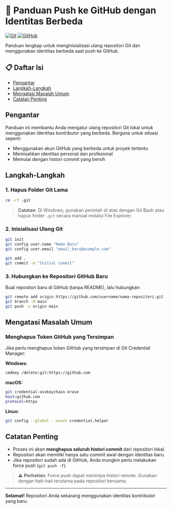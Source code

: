 # 🚀 Panduan Push ke GitHub dengan Identitas Berbeda

[![Git](https://img.shields.io/badge/Git-F05032?style=for-the-badge&logo=git&logoColor=white)](https://git-scm.com/)
[![GitHub](https://img.shields.io/badge/GitHub-181717?style=for-the-badge&logo=github&logoColor=white)](https://github.com/)

Panduan lengkap untuk menginisialisasi ulang repositori Git dan menggunakan identitas berbeda saat push ke GitHub.

## 📋 Daftar Isi

- [Pengantar](#pengantar)
- [Langkah-Langkah](#langkah-langkah)
- [Mengatasi Masalah Umum](#mengatasi-masalah-umum)
- [Catatan Penting](#catatan-penting)

## Pengantar

Panduan ini membantu Anda mengatur ulang repositori Git lokal untuk menggunakan identitas kontributor yang berbeda. Berguna untuk situasi seperti:

- Menggunakan akun GitHub yang berbeda untuk proyek tertentu
- Memisahkan identitas personal dan profesional
- Memulai dengan histori commit yang bersih

## Langkah-Langkah

### 1. Hapus Folder Git Lama

```bash
rm -rf .git
```

> **Catatan**: Di Windows, gunakan perintah di atas dengan Git Bash atau hapus folder `.git` secara manual melalui File Explorer.

### 2. Inisialisasi Ulang Git

```bash
git init
git config user.name "Nama Baru"
git config user.email "email_baru@example.com"

git add .
git commit -m "Initial commit"
```

### 3. Hubungkan ke Repositori GitHub Baru

Buat repositori baru di GitHub (tanpa README), lalu hubungkan:

```bash
git remote add origin https://github.com/username/nama-repositori.git
git branch -M main
git push -u origin main
```

## Mengatasi Masalah Umum

### Menghapus Token GitHub yang Tersimpan

Jika perlu menghapus token GitHub yang tersimpan di Git Credential Manager:

**Windows:**
```bash
cmdkey /delete:git:https://github.com
```

**macOS:**
```bash
git credential-osxkeychain erase
host=github.com
protocol=https
```

**Linux:**
```bash
git config --global --unset credential.helper
```

## Catatan Penting

- Proses ini akan **menghapus seluruh histori commit** dari repositori lokal.
- Repositori akan memiliki hanya satu commit awal dengan identitas baru.
- Jika repositori sudah ada di GitHub, Anda mungkin perlu melakukan force push (`git push -f`).
  
> ⚠️ **Perhatian**: Force push dapat menimpa histori remote. Gunakan dengan hati-hati terutama pada repositori bersama.

---

**Selamat!** Repositori Anda sekarang menggunakan identitas kontributor yang baru.
